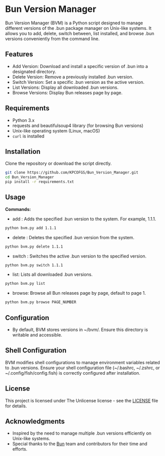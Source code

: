 # Bun Version Manager

Bun Version Manager (BVM) is a Python script designed to manage different versions of the .bun package manager on Unix-like systems. It allows you to add, delete, switch between, list installed, and browse .bun versions conveniently from the command line.

## Features
* Add Version: Download and install a specific version of .bun into a designated directory.
* Delete Version: Remove a previously installed .bun version.
* Switch Version: Set a specific .bun version as the active version.
* List Versions: Display all downloaded .bun versions.
* Browse Versions: Display Bun releases page by page.
## Requirements
* Python 3.x
* requests and beautifulsoup4 library (for browsing Bun versions)
* Unix-like operating system (Linux, macOS)
* `curl` is installed
## Installation

Clone the repository or download the script directly.
```bash
git clone https://github.com/KPCOFGS/Bun_Version_Manager.git
cd Bun_Version_Manager
pip install -r requirements.txt
```
## Usage
**Commands:**
* add <version>: Adds the specified .bun version to the system. For example, 1.1.1.
```bash
python bvm.py add 1.1.1
```
* delete <version>: Deletes the specified .bun version from the system.
```bash
python bvm.py delete 1.1.1
```
* switch <version>: Switches the active .bun version to the specified version.
```bash
python bvm.py switch 1.1.1
```
* list: Lists all downloaded .bun versions.
```bash
python bvm.py list
```
* browse: Browse all Bun releases page by page, default to page 1.
```bash
python bvm.py browse PAGE_NUMBER
```

## Configuration
* By default, BVM stores versions in ~/bvm/. Ensure this directory is writable and accessible.
  
## Shell Configuration

BVM modifies shell configurations to manage environment variables related to .bun versions. Ensure your shell configuration file (~/.bashrc, ~/.zshrc, or ~/.config/fish/config.fish) is correctly configured after installation.

## License
This project is licensed under The Unlicense license - see the [LICENSE](LICENSE) file for details.

## Acknowledgments
* Inspired by the need to manage multiple .bun versions efficiently on Unix-like systems.
* Special thanks to the [Bun](https://github.com/oven-sh/bun) team and contributors for their time and efforts.
